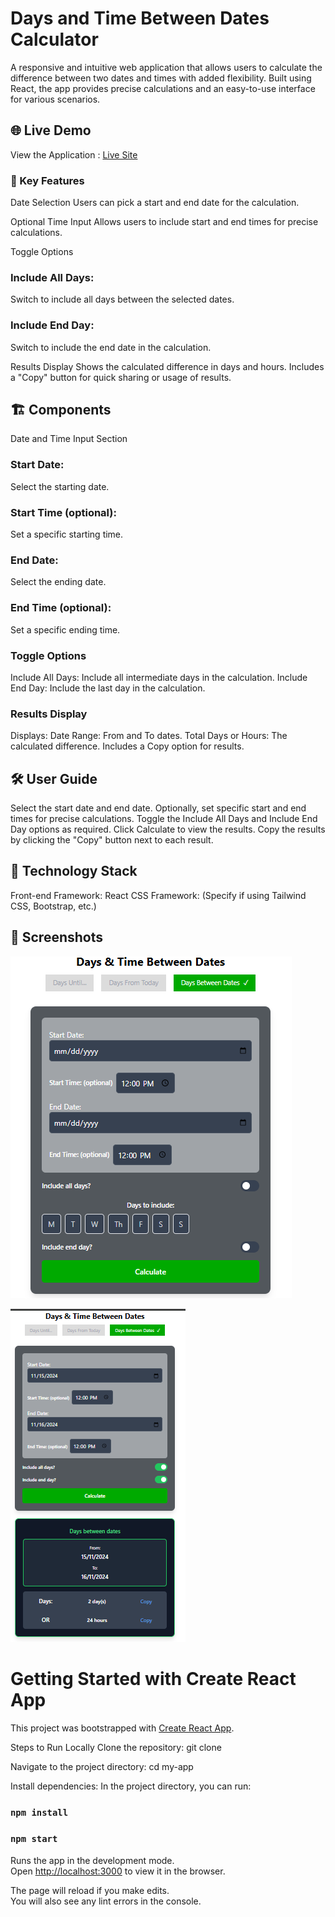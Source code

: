 # Days and Time Between Dates Calculator

A responsive and intuitive web application that allows users to calculate the difference between two dates and times with added flexibility. Built using React, the app provides precise calculations and an easy-to-use interface for various scenarios.

## 🌐 Live Demo
View the Application : [Live Site](https://sibi1103.github.io/calculator/)

### 📌 Key Features
Date Selection Users can pick a start and end date for the calculation.

Optional Time Input
Allows users to include start and end times for precise calculations.

Toggle Options
### Include All Days:
 Switch to include all days between the selected dates.
### Include End Day:
 Switch to include the end date in the calculation.

Results Display
Shows the calculated difference in days and hours.
Includes a "Copy" button for quick sharing or usage of results.

## 🏗️ Components
Date and Time Input Section
### Start Date: 
Select the starting date.
### Start Time (optional): 
Set a specific starting time.
### End Date: 
Select the ending date.
### End Time (optional): 
Set a specific ending time.

### Toggle Options
Include All Days: Include all intermediate days in the calculation.
Include End Day: Include the last day in the calculation.
### Results Display
Displays:
Date Range: From and To dates.
Total Days or Hours: The calculated difference.
Includes a Copy option for results.

## 🛠️ User Guide
Select the start date and end date.
Optionally, set specific start and end times for precise calculations.
Toggle the Include All Days and Include End Day options as required.
Click Calculate to view the results.
Copy the results by clicking the "Copy" button next to each result.

## 🚀 Technology Stack
Front-end Framework: React
CSS Framework: (Specify if using Tailwind CSS, Bootstrap, etc.)

## 📸 Screenshots

![Output](image.png)

![alt text](image-1.png)


# Getting Started with Create React App

This project was bootstrapped with [Create React App](https://github.com/facebook/create-react-app).

Steps to Run Locally
Clone the repository:
git clone

Navigate to the project directory:
cd my-app

Install dependencies:
In the project directory, you can run:
### `npm install`

### `npm start`

Runs the app in the development mode.\
Open [http://localhost:3000](http://localhost:3000) to view it in the browser.

The page will reload if you make edits.\
You will also see any lint errors in the console.

